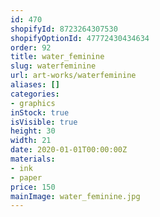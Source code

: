 ```yaml
---
id: 470
shopifyId: 8723264307530
shopifyOptionId: 47772430434634
order: 92
title: water_feminine
slug: waterfeminine
url: art-works/waterfeminine
aliases: []
categories:
- graphics
inStock: true
isVisible: true
height: 30
width: 21
date: 2020-01-01T00:00:00Z
materials:
- ink
- paper
price: 150
mainImage: water_feminine.jpg
---
```

